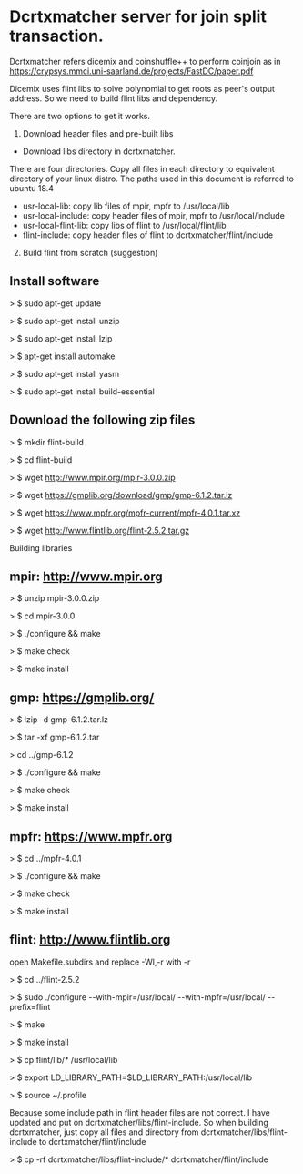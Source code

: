 
# Dcrtxmatcher server for join split transaction.

Dcrtxmatcher refers dicemix and coinshuffle++ to perform coinjoin as in https://crypsys.mmci.uni-saarland.de/projects/FastDC/paper.pdf

Dicemix uses flint libs to solve polynomial to get roots as peer's output address. So we need to build flint libs and dependency.

There are two options to get it works.

1. Download header files and pre-built libs

- Download libs directory in dcrtxmatcher.

There are four directories. Copy all files in each directory to equivalent directory of your linux distro.
The paths used in this document is referred to ubuntu 18.4

- usr-local-lib: copy lib files of mpir, mpfr to /usr/local/lib
- usr-local-include: copy header files of mpir, mpfr to /usr/local/include
- usr-local-flint-lib: copy libs of flint to /usr/local/flint/lib
- flint-include: copy header files of flint to dcrtxmatcher/flint/include

2. Build flint from scratch (suggestion)

## Install software

\> $ sudo apt-get update

\> $ sudo apt-get install unzip

\> $ sudo apt-get install lzip

\> $ apt-get install automake

\> $ sudo apt-get install yasm

\> $ sudo apt-get install build-essential

## Download the following zip files

\> $ mkdir flint-build

\> $ cd flint-build

\> $ wget http://www.mpir.org/mpir-3.0.0.zip 

\> $ wget https://gmplib.org/download/gmp/gmp-6.1.2.tar.lz

\> $ wget https://www.mpfr.org/mpfr-current/mpfr-4.0.1.tar.xz

\> $ wget http://www.flintlib.org/flint-2.5.2.tar.gz

Building libraries

## mpir: http://www.mpir.org

\> $ unzip mpir-3.0.0.zip

\> $ cd mpir-3.0.0

\> $ ./configure && make

\> $ make check

\> $ make install

## gmp: https://gmplib.org/

\> $ lzip -d gmp-6.1.2.tar.lz 
  
\> $ tar -xf gmp-6.1.2.tar

\> cd ../gmp-6.1.2

\> $ ./configure && make

\> $ make check

\> $ make install

## mpfr: https://www.mpfr.org

\> $ cd ../mpfr-4.0.1

\> $ ./configure && make

\> $ make check

\> $ make install

## flint: http://www.flintlib.org

open Makefile.subdirs and replace -Wl,-r with -r

\> $ cd ../flint-2.5.2

\> $ sudo ./configure --with-mpir=/usr/local/ --with-mpfr=/usr/local/ --prefix=flint

\> $ make

\> $ make install

\> $ cp flint/lib/* /usr/local/lib

\> $ export LD_LIBRARY_PATH=$LD_LIBRARY_PATH:/usr/local/lib

\> $ source ~/.profile

Because some include path in flint header files are not correct. I have updated and put on dcrtxmatcher/libs/flint-include.
So when building dcrtxmatcher, just copy all files and directory from dcrtxmatcher/libs/flint-include to dcrtxmatcher/flint/include

\> $ cp -rf dcrtxmatcher/libs/flint-include/* dcrtxmatcher/flint/include



